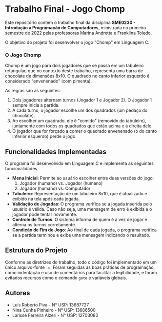 # Trabalho Final - Jogo Chomp

Este repositório contém o trabalho final da disciplina **SME0230 - Introdução à Programação de Computadores**, ministrada no primeiro semestre de 2022 pelas professoras Marina Andretta e Franklina Toledo.

O objetivo do projeto foi desenvolver o jogo "Chomp" em Linguagem C.

### O Jogo Chomp

Chomp é um jogo para dois jogadores que se passa em um tabuleiro retangular, que no contexto deste trabalho, representa uma barra de chocolate de dimensões 8x10. O quadrado no canto inferior esquerdo é considerado "envenenado" (com pimenta).

As regras são as seguintes:
1. Dois jogadores alternam turnos (Jogador 1 e Jogador 2). O Jogador 1 sempre inicia a partida.
2. A cada turno, o jogador escolhe um dos quadrados (um pedaço do chocolate).
3. Ao escolher um quadrado, ele é "comido" (removido do tabuleiro), juntamente com todos os quadrados que estão acima e à direita dele.
4. O jogador que for forçado a comer o quadrado envenenado (o do canto inferior esquerdo) perde o jogo.

## Funcionalidades Implementadas

O programa foi desenvolvido em Linguagem C e implementa as seguintes funcionalidades

* **Menu Inicial**: Permite ao usuário escolher entre duas versões do jogo:
    1.  Jogador (humano) vs. Jogador (humano)
    2.  Jogador (humano) vs. Computador
* **Tabuleiro**: Representação de um tabuleiro 8x10, que é atualizado e exibido na tela após cada jogada.
* **Validação de Jogadas**: O programa verifica se a jogada inserida pelo usuário é válida. Caso não seja, uma mensagem de erro é exibida e o jogador pode tentar novamente.
* **Controle de Turnos**: O sistema informa de quem é a vez de jogar e alterna os turnos corretamente.
* **Condição de Fim de Jogo**: Ao final de cada jogada, o programa verifica se a partida terminou e exibe uma mensagem indicando o resultado.

## Estrutura do Projeto

Conforme as diretrizes do trabalho, todo o código foi implementado em um único arquivo-fonte `.c`. Foram seguidas as boas práticas de programação, como indentação e uso de comentários para facilitar a legibilidade, e foram evitados recursos como o comando `goto` e variáveis globais.

## Autores

* Luís Roberto Piva - N° USP: 13687727
* Nina Cunha Pinheiro - N° USP: 13686500
* Larisse Ferreira Alzeri - N° USP: 12703080
